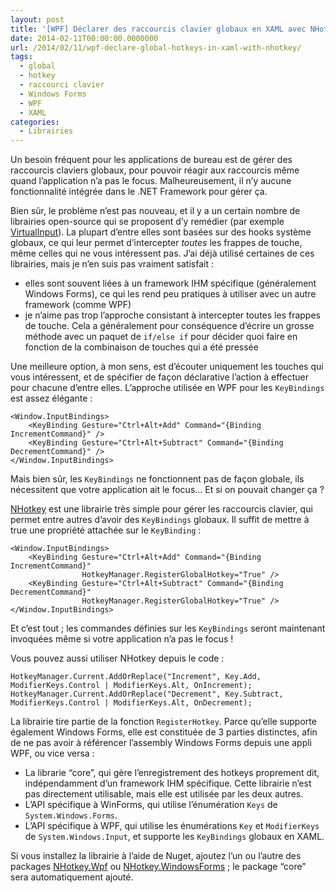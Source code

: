 ```yaml
---
layout: post
title: '[WPF] Déclarer des raccourcis clavier globaux en XAML avec NHotkey'
date: 2014-02-11T00:00:00.0000000
url: /2014/02/11/wpf-declare-global-hotkeys-in-xaml-with-nhotkey/
tags:
  - global
  - hotkey
  - raccourci clavier
  - Windows Forms
  - WPF
  - XAML
categories:
  - Librairies
---
```



Un besoin fréquent pour les applications de bureau est de gérer des raccourcis claviers globaux, pour pouvoir réagir aux raccourcis même quand l’application n’a pas le focus. Malheureusement, il n’y aucune fonctionnalité intégrée dans le .NET Framework pour gérer ça.

Bien sûr, le problème n’est pas nouveau, et il y a un certain nombre de librairies open-source qui se proposent d’y remédier (par exemple [VirtualInput](https://github.com/SaqibS/VirtualInput)). La plupart d’entre elles sont basées sur des hooks système globaux, ce qui leur permet d’intercepter *toutes* les frappes de touche, même celles qui ne vous intéressent pas. J’ai déjà utilisé certaines de ces librairies, mais je n’en suis pas vraiment satisfait :

- elles sont souvent liées à un framework IHM spécifique (généralement Windows Forms), ce qui les rend peu pratiques à utiliser avec un autre framework (comme WPF)
- je n’aime pas trop l’approche consistant à intercepter toutes les frappes de touche. Cela a généralement pour conséquence d’écrire un grosse méthode avec un paquet de `if/else if` pour décider quoi faire en fonction de la combinaison de touches qui a été pressée


Une meilleure option, à mon sens, est d’écouter uniquement les touches qui vous intéressent, et de spécifier de façon déclarative l’action à effectuer pour chacune d’entre elles. L’approche utilisée en WPF pour les `KeyBindings` est assez élégante :

```
<Window.InputBindings>
    <KeyBinding Gesture="Ctrl+Alt+Add" Command="{Binding IncrementCommand}" />
    <KeyBinding Gesture="Ctrl+Alt+Subtract" Command="{Binding DecrementCommand}" />
</Window.InputBindings>
```

Mais bien sûr, les `KeyBindings` ne fonctionnent pas de façon globale, ils nécessitent que votre application ait le focus… Et si on pouvait changer ça ?

[NHotkey](https://github.com/thomaslevesque/NHotkey) est une librairie très simple pour gérer les raccourcis clavier, qui permet entre autres d’avoir des `KeyBindings` globaux. Il suffit de mettre à true une propriété attachée sur le `KeyBinding` :

```
<Window.InputBindings>
    <KeyBinding Gesture="Ctrl+Alt+Add" Command="{Binding IncrementCommand}"
                HotkeyManager.RegisterGlobalHotkey="True" />
    <KeyBinding Gesture="Ctrl+Alt+Subtract" Command="{Binding DecrementCommand}"
                HotkeyManager.RegisterGlobalHotkey="True" />
</Window.InputBindings>
```

Et c’est tout ; les commandes définies sur les `KeyBindings` seront maintenant invoquées même si votre application n’a pas le focus !

Vous pouvez aussi utiliser NHotkey depuis le code :

```
HotkeyManager.Current.AddOrReplace("Increment", Key.Add, ModifierKeys.Control | ModifierKeys.Alt, OnIncrement);
HotkeyManager.Current.AddOrReplace("Decrement", Key.Subtract, ModifierKeys.Control | ModifierKeys.Alt, OnDecrement);
```

La librairie tire partie de la fonction `RegisterHotkey`. Parce qu’elle supporte également Windows Forms, elle est constituée de 3 parties distinctes, afin de ne pas avoir à référencer l’assembly Windows Forms depuis une appli WPF, ou vice versa :

- La librarie “core”, qui gère l’enregistrement des hotkeys proprement dit, indépendamment d’un framework IHM spécifique. Cette librairie n’est pas directement utilisable, mais elle est utilisée par les deux autres.
- L’API spécifique à WinForms, qui utilise l’énumération `Keys` de `System.Windows.Forms`.
- L’API spécifique à WPF, qui utilise les énumérations `Key` et `ModifierKeys` de `System.Windows.Input`, et supporte les `KeyBindings` globaux en XAML.


Si vous installez la librairie à l’aide de Nuget, ajoutez l’un ou l’autre des packages [NHotkey.Wpf](http://www.nuget.org/packages/NHotkey.Wpf/) ou [NHotkey.WindowsForms](http://www.nuget.org/packages/NHotkey.WindowsForms/) ; le package “core” sera automatiquement ajouté.

